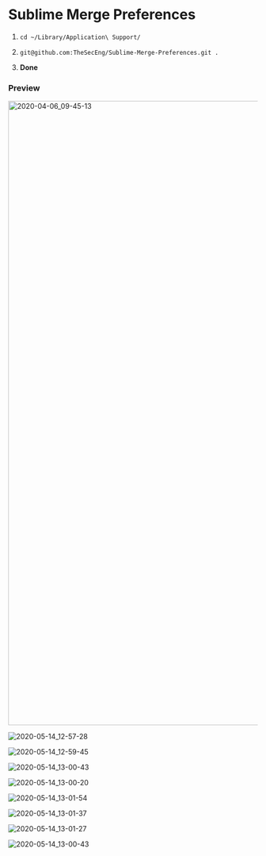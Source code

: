 # Sublime Merge Preferences

1. `cd ~/Library/Application\ Support/`
  
2. `git@github.com:TheSecEng/Sublime-Merge-Preferences.git .`
  
3. **Done**


### Preview

<img width="1258" alt="2020-04-06_09-45-13" src="https://user-images.githubusercontent.com/32599364/78565576-1d8d2d00-77ec-11ea-96bd-090489e77cf4.png">

![2020-05-14_12-57-28](https://user-images.githubusercontent.com/32599364/81963121-ac0e7e80-95e2-11ea-97ac-800aac1db326.png)

![2020-05-14_12-59-45](https://user-images.githubusercontent.com/32599364/81963229-d19b8800-95e2-11ea-9c07-bd3430d229ef.png)

![2020-05-14_13-00-43](https://user-images.githubusercontent.com/32599364/81963342-f42da100-95e2-11ea-9fb3-04c14aa47513.png)

![2020-05-14_13-00-20](https://user-images.githubusercontent.com/32599364/81963273-dfe9a400-95e2-11ea-9348-d077887ab554.png)

![2020-05-14_13-01-54](https://user-images.githubusercontent.com/32599364/81963468-20492200-95e3-11ea-858b-7e6d783df6be.png)

![2020-05-14_13-01-37](https://user-images.githubusercontent.com/32599364/81963469-20e1b880-95e3-11ea-8c21-daaf6f8af4e1.png)

![2020-05-14_13-01-27](https://user-images.githubusercontent.com/32599364/81963471-20e1b880-95e3-11ea-8eaa-763f1049b065.png)

![2020-05-14_13-00-43](https://user-images.githubusercontent.com/32599364/81963474-217a4f00-95e3-11ea-9b93-fd8b9423bf02.png)
